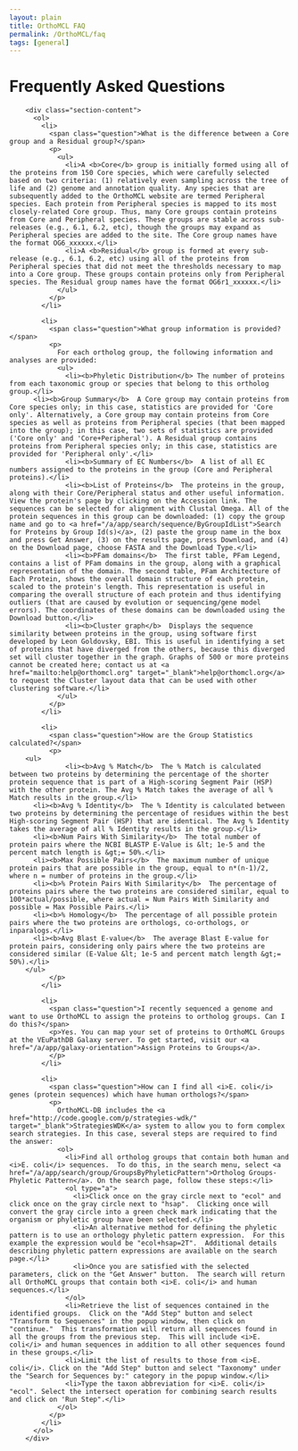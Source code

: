 ```yaml
---
layout: plain
title: OrthoMCL FAQ
permalink: /OrthoMCL/faq
tags: [general]
---
```

<h1>Frequently Asked Questions</h1>

<div class="static-content">

        <div class="section-content">
          <ol>
            <li>
              <span class="question">What is the difference between a Core group and a Residual group?</span>
              <p>
                <ul>
                  <li>A <b>Core</b> group is initially formed using all of the proteins from 150 Core species, which were carefully selected based on two criteria: (1) relatively even sampling across the tree of life and (2) genome and annotation quality. Any species that are subsequently added to the OrthoMCL website are termed Peripheral species. Each protein from Peripheral species is mapped to its most closely-related Core group. Thus, many Core groups contain proteins from Core and Peripheral species. These groups are stable across sub-releases (e.g., 6.1, 6.2, etc), though the groups may expand as Peripheral species are added to the site. The Core group names have the format OG6_xxxxxx.</li>
                  <li>A <b>Residual</b> group is formed at every sub-release (e.g., 6.1, 6.2, etc) using all of the proteins from Peripheral species that did not meet the thresholds necessary to map into a Core group. These groups contain proteins only from Peripheral species. The Residual group names have the format OG6r1_xxxxxx.</li>
                </ul>
              </p>
            </li>

            <li>
              <span class="question">What group information is provided?</span>
              <p>
                For each ortholog group, the following information and analyses are provided:
                <ul>
                  <li><b>Phyletic Distribution</b> The number of proteins from each taxonomic group or species that belong to this ortholog group.</li>
		  <li><b>Group Summary</b>  A Core group may contain proteins from Core species only; in this case, statistics are provided for 'Core only'. Alternatively, a Core group may contain proteins from Core species as well as proteins from Peripheral species (that been mapped into the group); in this case, two sets of statistics are provided ('Core only' and 'Core+Peripheral'). A Residual group contains proteins from Peripheral species only; in this case, statistics are provided for 'Peripheral only'.</li>
                  <li><b>Summary of EC Numbers</b>  A list of all EC numbers assigned to the proteins in the group (Core and Peripheral proteins).</li>
                  <li><b>List of Proteins</b>  The proteins in the group, along with their Core/Peripheral status and other useful information. View the protein's page by clicking on the Accession link. The sequences can be selected for alignment with Clustal Omega. All of the protein sequences in this group can be downloaded: (1) copy the group name and go to <a href="/a/app/search/sequence/ByGroupIdList">Search for Proteins by Group Id(s)</a>, (2) paste the group name in the box and press Get Answer, (3) on the results page, press Download, and (4) on the Download page, choose FASTA and the Download Type.</li>
                  <li><b>PFam domains</b>  The first table, PFam Legend, contains a list of PFam domains in the group, along with a graphical representation of the domain. The second table, PFam Architecture of Each Protein, shows the overall domain structure of each protein, scaled to the protein's length. This representation is useful in comparing the overall structure of each protein and thus identifying outliers (that are caused by evolution or sequencing/gene model errors). The coordinates of these domains can be downloaded using the Download button.</li>
                  <li><b>Cluster graph</b>  Displays the sequence similarity between proteins in the group, using software first developed by Leon Goldovsky, EBI. This is useful in identifying a set of proteins that have diverged from the others, because this diverged set will cluster together in the graph. Graphs of 500 or more proteins cannot be created here; contact us at <a href="mailto:help@orthomcl.org" target="_blank">help@orthomcl.org</a> to request the Cluster layout data that can be used with other clustering software.</li>
                </ul>
              </p>
            </li>

            <li>
              <span class="question">How are the Group Statistics calculated?</span>
              <p>
		<ul>
                  <li><b>Avg % Match</b>  The % Match is calculated between two proteins by determining the percentage of the shorter protein sequence that is part of a High-scoring Segment Pair (HSP) with the other protein. The Avg % Match takes the average of all % Match results in the group.</li>
		  <li><b>Avg % Identity</b>  The % Identity is calculated between two proteins by determining the percentage of residues within the best High-scoring Segment Pair (HSP) that are identical. The Avg % Identity takes the average of all % Identity results in the group.</li>
		  <li><b>Num Pairs With Similarity</b>  The total number of protein pairs where the NCBI BLASTP E-Value is &lt; 1e-5 and the percent match length is &gt;= 50%.</li>
		  <li><b>Max Possible Pairs</b>  The maximum number of unique protein pairs that are possible in the group, equal to n*(n-1)/2, where n = number of proteins in the group.</li>
		  <li><b>% Protein Pairs With Similarity</b>  The percentage of proteins pairs where the two proteins are considered similar, equal to 100*actual/possible, where actual = Num Pairs With Similarity and possible = Max Possible Pairs.</li>
		  <li><b>% Homology</b>  The percentage of all possible protein pairs where the two proteins are orthologs, co-orthologs, or inparalogs.</li>
		  <li><b>Avg Blast E-value</b>  The average Blast E-value for protein pairs, considering only pairs where the two proteins are considered similar (E-Value &lt; 1e-5 and percent match length &gt;= 50%).</li>
		</ul>
              </p>
            </li>

            <li>
              <span class="question">I recently sequenced a genome and want to use OrthoMCL to assign the proteins to ortholog groups. Can I do this?</span>
              <p>Yes. You can map your set of proteins to OrthoMCL Groups at the VEuPathDB Galaxy server. To get started, visit our <a href="/a/app/galaxy-orientation">Assign Proteins to Groups</a>.
              </p>
            </li>

            <li>
              <span class="question">How can I find all <i>E. coli</i> genes (protein sequences) which have human orthologs?</span>
              <p>
                OrthoMCL-DB includes the <a href="http://code.google.com/p/strategies-wdk/" target="_blank">StrategiesWDK</a> system to allow you to form complex search strategies. In this case, several steps are required to find the answer:
                <ol>
                  <li>Find all ortholog groups that contain both human and <i>E. coli</i> sequences.  To do this, in the search menu, select <a href="/a/app/search/group/GroupsByPhyleticPattern">Ortholog Groups-Phyletic Pattern</a>. On the search page, follow these steps:</li>
                  <ol type="a">
                    <li>Click once on the gray circle next to "ecol" and click once on the gray circle next to "hsap".  Clicking once will convert the gray circle into a green check mark indicating that the organism or phyletic group have been selected.</li>
                    <li>An alternative method for defining the phyletic pattern is to use an orthology phyletic pattern expression.  For this example the expression would be "ecol+hsap=2T".  Additional details describing phyletic pattern expressions are available on the search page.</li>
                    <li>Once you are satisfied with the selected parameters, click on the "Get Answer" button.  The search will return all OrthoMCL groups that contain both <i>E. coli</i> and human sequences.</li>
                  </ol>
                  <li>Retrieve the list of sequences contained in the identified groups.  Click on the "Add Step" button and select "Transform to Sequences" in the popup window, then click on "continue."  This transformation will return all sequences found in all the groups from the previous step.  This will include <i>E. coli</i> and human sequences in addition to all other sequences found in these groups.</li>
                  <li>Limit the list of results to those from <i>E. coli</i>. Click on the "Add Step" button and select "Taxonomy" under the "Search for Sequences by:" category in the popup window.</li>
                  <li>Type the taxon abbreviation for <i>E. coli</i> "ecol". Select the intersect operation for combining search results and click on 'Run Step".</li>
                </ol>
              </p>
            </li>
          </ol>
        </div>
</div>
